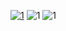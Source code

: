 [![1](https://i.imgur.com/cNnntAs.jpg)](https://app.box.com/shared/static/tzv49d73xfozs5oy56wjl8dsy04nd9me.zip)
![1](https://i.imgur.com/IsMY6ih.jpg)
![1](https://i.imgur.com/ct8LXH0.jpg)
